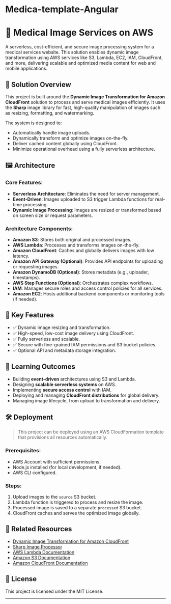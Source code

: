 # Medica-template-Angular
# 🏥 Medical Image Services on AWS

A serverless, cost-efficient, and secure image processing system for a medical services website. This solution enables dynamic image transformation using AWS services like S3, Lambda, EC2, IAM, CloudFront, and more, delivering scalable and optimized media content for web and mobile applications.

## 🚀 Solution Overview

This project is built around the **Dynamic Image Transformation for Amazon CloudFront** solution to process and serve medical images efficiently. It uses the **Sharp** image library for fast, high-quality manipulation of images such as resizing, formatting, and watermarking.

The system is designed to:
- Automatically handle image uploads.
- Dynamically transform and optimize images on-the-fly.
- Deliver cached content globally using CloudFront.
- Minimize operational overhead using a fully serverless architecture.

## 🖼️ Architecture

### Core Features:
- **Serverless Architecture**: Eliminates the need for server management.
- **Event-Driven**: Images uploaded to S3 trigger Lambda functions for real-time processing.
- **Dynamic Image Processing**: Images are resized or transformed based on screen size or request parameters.

### Architecture Components:
- **Amazon S3**: Stores both original and processed images.
- **AWS Lambda**: Processes and transforms images on-the-fly.
- **Amazon CloudFront**: Caches and globally delivers images with low latency.
- **Amazon API Gateway (Optional)**: Provides API endpoints for uploading or requesting images.
- **Amazon DynamoDB (Optional)**: Stores metadata (e.g., uploader, timestamps).
- **AWS Step Functions (Optional)**: Orchestrates complex workflows.
- **IAM**: Manages secure roles and access control policies for all services.
- **Amazon EC2**: Hosts additional backend components or monitoring tools (if needed).

## 📌 Key Features

- ✅ Dynamic image resizing and transformation.
- ✅ High-speed, low-cost image delivery using CloudFront.
- ✅ Fully serverless and scalable.
- ✅ Secure with fine-grained IAM permissions and S3 bucket policies.
- ✅ Optional API and metadata storage integration.

## 🧠 Learning Outcomes

- Building **event-driven** architectures using S3 and Lambda.
- Designing **scalable serverless systems** on AWS.
- Implementing **secure access control** with IAM.
- Deploying and managing **CloudFront distributions** for global delivery.
- Managing image lifecycle, from upload to transformation and delivery.

## 🛠️ Deployment

> This project can be deployed using an AWS CloudFormation template that provisions all resources automatically.

### Prerequisites:
- AWS Account with sufficient permissions.
- Node.js installed (for local development, if needed).
- AWS CLI configured.

### Steps:
1. Upload images to the `source` S3 bucket.
2. Lambda function is triggered to process and resize the image.
3. Processed image is saved to a separate `processed` S3 bucket.
4. CloudFront caches and serves the optimized image globally.

## 📎 Related Resources

- [Dynamic Image Transformation for Amazon CloudFront](https://aws.amazon.com/solutions/implementations/dynamic-image-transformation/)
- [Sharp Image Processor](https://github.com/lovell/sharp)
- [AWS Lambda Documentation](https://docs.aws.amazon.com/lambda/)
- [Amazon S3 Documentation](https://docs.aws.amazon.com/s3/)
- [Amazon CloudFront Documentation](https://docs.aws.amazon.com/cloudfront/)

## 📄 License

This project is licensed under the MIT License.

---

